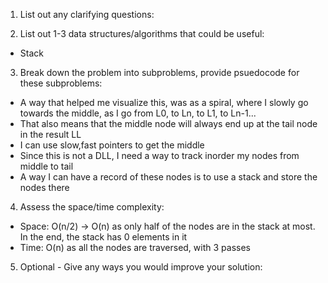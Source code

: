 1. List out any clarifying questions:


2. List out 1-3 data structures/algorithms that could be useful:
- Stack

3. Break down the problem into subproblems, provide psuedocode for these subproblems:
- A way that helped me visualize this, was as a spiral, where I slowly go towards the middle, as I go from L0, to Ln, to L1, to Ln-1... 
- That also means that the middle node will always end up at the tail node in the result LL
- I can use slow,fast pointers to get the middle
- Since this is not a DLL, I need a way to track inorder my nodes from middle to tail
- A way I can have a record of these nodes is to use a stack and store the nodes there

4. Assess the space/time complexity:
- Space: O(n/2) -> O(n) as only half of the nodes are in the stack at most. In the end, the stack has 0 elements in it
- Time: O(n) as all the nodes are traversed, with 3 passes

5. Optional - Give any ways you would improve your solution: